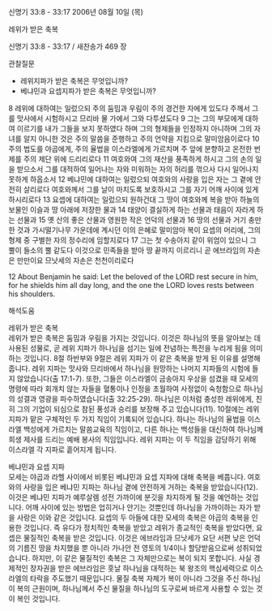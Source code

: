 신명기 33:8 - 33:17 
2006년 08월 10일 (목)

레위가 받은 축복



신명기 33:8 - 33:17 / 새찬송가 469 장


관찰질문
- 레위지파가 받은 축복은 무엇입니까? 
- 베냐민과 요셉지파가 받은 축복은 무엇입니까? 

8 레위에 대하여는 일렀으되 주의 둠밈과 우림이 주의 경건한 자에게 있도다 주께서 그를 맛사에서 시험하시고 므리바 물 가에서 그와 다투셨도다 9 그는 그의 부모에게 대하여 이르기를 내가 그들을 보지 못하였다 하며 그의 형제들을 인정하지 아니하며 그의 자녀를 알지 아니한 것은 주의 말씀을 준행하고 주의 언약을 지킴으로 말미암음이로다 10 주의 법도를 야곱에게, 주의 율법을 이스라엘에게 가르치며 주 앞에 분향하고 온전한 번제를 주의 제단 위에 드리리로다 11 여호와여 그의 재산을 풍족하게 하시고 그의 손의 일을 받으소서 그를 대적하여 일어나는 자와 미워하는 자의 허리를 꺾으사 다시 일어나지 못하게 하옵소서 12 베냐민에 대하여는 일렀으되 여호와의 사랑을 입은 자는 그 곁에 안전히 살리로다 여호와께서 그를 날이 마치도록 보호하시고 그를 자기 어깨 사이에 있게 하시리로다 13 요셉에 대하여는 일렀으되 원하건대 그 땅이 여호와께 복을 받아 하늘의 보물인 이슬과 땅 아래에 저장한 물과 14 태양이 결실하게 하는 선물과 태음이 자라게 하는 선물과 15 옛 산의 좋은 산물과 영원한 작은 언덕의 선물과 16 땅의 선물과 거기 충만한 것과 가시떨기나무 가운데에 계시던 이의 은혜로 말미암아 복이 요셉의 머리에, 그의 형제 중 구별한 자의 정수리에 임할지로다 17 그는 첫 수송아지 같이 위엄이 있으니 그 뿔이 들소의 뿔 같도다 이것으로 민족들을 받아 땅 끝까지 이르리니 곧 에브라임의 자손은 만만이요 므낫세의 자손은 천천이리로다 

12  About Benjamin he said: Let the beloved of the LORD rest secure in him, for he shields him all day long, and the one the LORD loves rests between his shoulders.

해석도움





레위가 받은 축복  
레위가 받은 축복은 둠밈과 우림을 가지는 것입니다. 이것은 하나님의 뜻을 알아보는 데 사용된 성물로, 곧 레위 지파가 하나님을 섬기는 일에 전념하는 특전을 누리게 됨을 의미하는 것입니다. 8절 하반부와 9절은 레위 지파가 이 같은 축복을 받게 된 이유를 설명해줍니다. 레위 지파는 맛사와 므리바에서 하나님을 원망하는 나머지 지파들의 시험에 들지 않았습니다(출 17:1-7). 또한, 그들은 이스라엘이 금송아지 우상을 섬겼을 때 모세의 명령에 따라 회개치 않는 자들을 혈통이나 인정을 초월하여 사정없이 숙청함으로 하나님의 성결과 영광을 파수하였습니다(출 32:25-29). 하나님은 이처럼 충성한 레위에게, 친히 그의 기업이 되심으로 참된 풍성과 승리를 보장해 주고 있습니다(11). 10절에는 레위 지파가 맡은 구체적인 두 가지 직임이 기록되어 있습니다. 하나는 하나님의 율법을 이스라엘 백성에게 가르치는 말씀교육의 직임이고, 다른 하나는 백성들을 대신하여 하나님께 희생 제사를 드리는 예배 봉사의 직임입니다. 레위 지파는 이 두 직임을 감당하기 위해 이스라엘 각 지파로 흩어지게 됩니다.   

베냐민과 요셉 지파  
모세는 야곱과 라헬 사이에서 비롯된 베냐민과 요셉 지파에 대해 축복을 베풉니다. 여호와의 사랑을 입은 베냐민 지파는 하나님 곁에 안전하게 거하는 축복을 받았습니다(12). 이것은 베냐민 지파가 예루살렘 성전 가까이에 분깃을 차지하게 될 것을 예언하는 것입니다. 어깨 사이에 있는 방법은 업히거나 안기는 것뿐인데 하나님을 가까이하는 자가 받을 사랑은 이와 같은 것입니다. 요셉의 두 아들에 대한 모세의 축복은 야곱의 축복을 인용한 것입니다. 즉 유다가 정치적인 축복을 받았고 레위가 종교적인 축복을 받았다면, 요셉은 물질적인 축복을 받은 것입니다. 이것은 에브라임과 므낫세가 요단 서편 낮은 언덕의 기름진 땅을 차지했을 뿐 아니라 가나안 전 영토의 1/4이나 할당받음으로써 성취되었습니다. 하지만, 이 같은 물질적인 축복은 그 자체만으로는 복이 되지 못합니다. 사실 경제적인 장자권을 받은 에브라임은 훗날 하나님을 대적하는 북 왕조의 핵심세력으로 이스라엘의 타락을 주도했기 때문입니다. 물질 축복 자체가 복이 아니라 그것을 주신 하나님이 복의 근원이며, 하나님께서 주신 물질을 하나님의 도구로써 바르게 사용할 수 있는 것이 복인 것입니다.